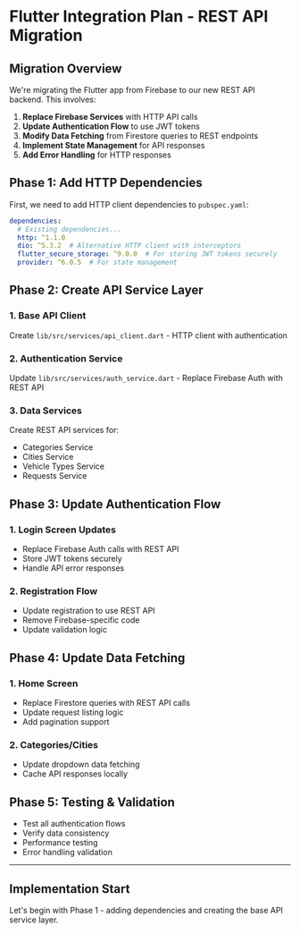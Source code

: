 # Flutter Integration Plan - REST API Migration

## Migration Overview

We're migrating the Flutter app from Firebase to our new REST API backend. This involves:

1. **Replace Firebase Services** with HTTP API calls
2. **Update Authentication Flow** to use JWT tokens
3. **Modify Data Fetching** from Firestore queries to REST endpoints
4. **Implement State Management** for API responses
5. **Add Error Handling** for HTTP responses

## Phase 1: Add HTTP Dependencies

First, we need to add HTTP client dependencies to `pubspec.yaml`:

```yaml
dependencies:
  # Existing dependencies...
  http: ^1.1.0
  dio: ^5.3.2  # Alternative HTTP client with interceptors
  flutter_secure_storage: ^9.0.0  # For storing JWT tokens securely
  provider: ^6.0.5  # For state management
```

## Phase 2: Create API Service Layer

### 1. Base API Client
Create `lib/src/services/api_client.dart` - HTTP client with authentication

### 2. Authentication Service
Update `lib/src/services/auth_service.dart` - Replace Firebase Auth with REST API

### 3. Data Services
Create REST API services for:
- Categories Service
- Cities Service  
- Vehicle Types Service
- Requests Service

## Phase 3: Update Authentication Flow

### 1. Login Screen Updates
- Replace Firebase Auth calls with REST API
- Store JWT tokens securely
- Handle API error responses

### 2. Registration Flow
- Update registration to use REST API
- Remove Firebase-specific code
- Update validation logic

## Phase 4: Update Data Fetching

### 1. Home Screen
- Replace Firestore queries with REST API calls
- Update request listing logic
- Add pagination support

### 2. Categories/Cities
- Update dropdown data fetching
- Cache API responses locally

## Phase 5: Testing & Validation

- Test all authentication flows
- Verify data consistency
- Performance testing
- Error handling validation

---

## Implementation Start

Let's begin with Phase 1 - adding dependencies and creating the base API service layer.
